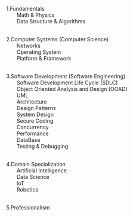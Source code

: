 1.Fundamentals <br />
  Math & Physics <br />
  Data Structure & Algorithms <br /> <br />

2.Computer Systems (Computer Science) <br />
  Networks <br />
  Operating System <br />
  Platform & Framework <br /> <br />

3.Software Development (Software Engineering) <br />
  Software Development Life Cycle (SDLC) <br />
  Object Oriented Analysis and Design (OOAD) <br />
  UML <br />
  Architecture <br />
  Design Patterns <br />
  System Design <br />
  Secure Coding <br />
  Concurrency <br />
  Performance <br />
  DataBase <br />
  Testing & Debugging <br /> <br />

4.Domain Specialization <br />
  Artificial Intelligence <br />
  Data Science <br />
  IoT <br />
  Robotics <br />  <br />

5.Professionalism <br /> <br />